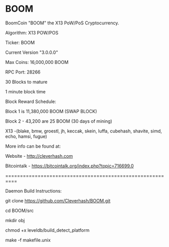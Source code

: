 BOOM
====

BoomCoin "BOOM" the X13 PoW/PoS Cryptocurrency.

Algorithm: X13 POW/POS

Ticker: BOOM

Current Version "3.0.0.0"

Max Coins: 16,000,000 BOOM

RPC Port: 28266

30 Blocks to mature

1 minute block time

Block Reward Schedule:

Block 1 is 11,380,000  BOOM (SWAP BLOCK)

Block 2 - 43,200 are 25 BOOM (30 days of mining)

X13 -(blake, bmw, groestl, jh, keccak, skein, luffa, cubehash, shavite, simd, echo, hamsi, fugue)

More info can be found at:

Website - http://cleverhash.com

Bitcointalk - https://bitcointalk.org/index.php?topic=716699.0


==========================================================

Daemon Build Instructions:

git clone https://github.com/Cleverhash/BOOM.git

cd BOOM/src

mkdir obj

chmod +x leveldb/build_detect_platform

make -f makefile.unix
